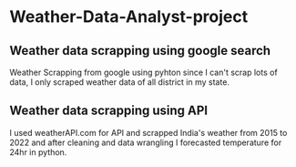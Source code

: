 # Weather-Data-Analyst-project

## Weather data scrapping using google search
Weather Scrapping from google using pyhton since I can't scrap lots of data, I only scraped weather data of all district in my state.

## Weather data scrapping using API
I used weatherAPI.com for API and scrapped India's weather from 2015 to 2022 and after cleaning and data wrangling I forecasted temperature for 24hr in python.
